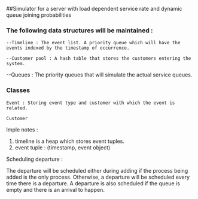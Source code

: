 ##Simulator for a server with load dependent service rate and dynamic queue joining probabilities

 ### The following data structures will be maintained :
    --Timeline : The event list. A priority queue which will have the events indexed by the timestamp of occurrence.
    
    --Customer pool : A hash table that stores the customers entering the system. 

   --Queues : The priority queues that will simulate the actual service queues.


 ### Classes 
    Event : Storing event type and customer with which the event is related.
    
    Customer
    
    
 
Imple notes :

1. timeline is a heap which stores event tuples.
2. event tuple : (timestamp, event object)

Scheduling departure : 

The departure will be scheduled either during adding if the process being added is the only process. Otherwise, a departure will be scheduled every time there is a departure. A departure is also scheduled if the queue is empty and there is an arrival to happen.
